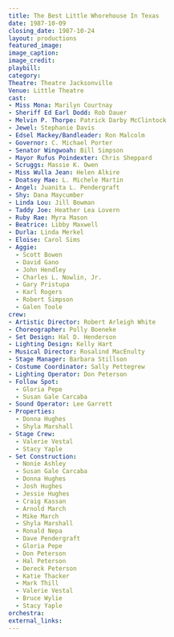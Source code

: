 ```yaml
---
title: The Best Little Whorehouse In Texas
date: 1987-10-09
closing_date: 1987-10-24
layout: productions
featured_image:
image_caption:
image_credit:
playbill:
category:
Theatre: Theatre Jacksonville
Venue: Little Theatre
cast:
- Miss Mona: Marilyn Courtnay
- Sheriff Ed Earl Dodd: Rob Dauer
- Melvin P. Thorpe: Patrick Darby McClintock
- Jewel: Stephanie Davis
- Edsel Mackey/Bandleader: Ron Malcolm
- Governor: C. Michael Porter
- Senator Wingwoah: Bill Simpson
- Mayor Rufus Poindexter: Chris Sheppard
- Scruggs: Massie K. Owen
- Miss Wulla Jean: Helen Alkire
- Doatsey Mae: L. Michele Martin
- Angel: Juanita L. Pendergraft
- Shy: Dana Maycumber
- Linda Lou: Jill Bowman
- Taddy Joe: Heather Lea Lovern
- Ruby Rae: Myra Mason
- Beatrice: Libby Maxwell
- Durla: Linda Merkel
- Eloise: Carol Sims
- Aggie:
  - Scott Bowen
  - David Gano
  - John Hendley
  - Charles L. Nowlin, Jr.
  - Gary Pristupa
  - Karl Rogers
  - Robert Simpson
  - Galen Toole
crew:
- Artistic Director: Robert Arleigh White
- Choreographer: Polly Boeneke
- Set Design: Hal D. Henderson
- Lighting Design: Kelly Hart
- Musical Director: Rosalind MacEnulty
- Stage Manager: Barbara Stillson
- Costume Coordinator: Sally Pettegrew
- Lighting Operator: Don Peterson
- Follow Spot:
  - Gloria Pepe
  - Susan Gale Carcaba
- Sound Operator: Lee Garrett
- Properties:
  - Donna Hughes
  - Shyla Marshall
- Stage Crew:
  - Valerie Vestal
  - Stacy Yaple
- Set Construction:
  - Nonie Ashley
  - Susan Gale Carcaba
  - Donna Hughes
  - Josh Hughes
  - Jessie Hughes
  - Craig Kassan
  - Arnold March
  - Mike March
  - Shyla Marshall
  - Ronald Nepa
  - Dave Pendergraft
  - Gloria Pepe
  - Don Peterson
  - Hal Peterson
  - Dereck Peterson
  - Katie Thacker
  - Mark Thill
  - Valerie Vestal
  - Bruce Wylie
  - Stacy Yaple
orchestra:
external_links:
---
```



